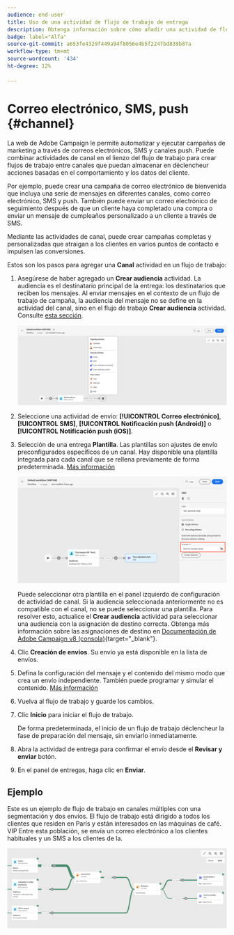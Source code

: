```yaml
---
audience: end-user
title: Uso de una actividad de flujo de trabajo de entrega
description: Obtenga información sobre cómo añadir una actividad de flujo de trabajo de entrega (correo electrónico, push, SMS)
badge: label="Alfa"
source-git-commit: a653fe4329f449a94f8056e4b5f2247bd839b87a
workflow-type: tm+mt
source-wordcount: '434'
ht-degree: 12%

---
```



# Correo electrónico, SMS, push {#channel}

La web de Adobe Campaign le permite automatizar y ejecutar campañas de marketing a través de correos electrónicos, SMS y canales push. Puede combinar actividades de canal en el lienzo del flujo de trabajo para crear flujos de trabajo entre canales que puedan almacenar en déclencheur acciones basadas en el comportamiento y los datos del cliente.

Por ejemplo, puede crear una campaña de correo electrónico de bienvenida que incluya una serie de mensajes en diferentes canales, como correo electrónico, SMS y push. También puede enviar un correo electrónico de seguimiento después de que un cliente haya completado una compra o enviar un mensaje de cumpleaños personalizado a un cliente a través de SMS.

Mediante las actividades de canal, puede crear campañas completas y personalizadas que atraigan a los clientes en varios puntos de contacto e impulsen las conversiones.

Estos son los pasos para agregar una **Canal** actividad en un flujo de trabajo:

1. Asegúrese de haber agregado un **Crear audiencia** actividad. La audiencia es el destinatario principal de la entrega: los destinatarios que reciben los mensajes. Al enviar mensajes en el contexto de un flujo de trabajo de campaña, la audiencia del mensaje no se define en la actividad del canal, sino en el flujo de trabajo **Crear audiencia** actividad. Consulte [esta sección](build-audience.md).

   ![](../../msg/assets/add-delivery-in-wf.png)

1. Seleccione una actividad de envío: **[!UICONTROL Correo electrónico]**, **[!UICONTROL SMS]**, **[!UICONTROL Notificación push (Android)]** o **[!UICONTROL Notificación push (iOS)]**.

1. Selección de una entrega **Plantilla**. Las plantillas son ajustes de envío preconfigurados específicos de un canal. Hay disponible una plantilla integrada para cada canal que se rellena previamente de forma predeterminada. [Más información](../../msg/delivery-template.md)

   ![](../assets/delivery-activity-in-wf.png)


   Puede seleccionar otra plantilla en el panel izquierdo de configuración de actividad de canal. Si la audiencia seleccionada anteriormente no es compatible con el canal, no se puede seleccionar una plantilla. Para resolver esto, actualice el **Crear audiencia** actividad para seleccionar una audiencia con la asignación de destino correcta. Obtenga más información sobre las asignaciones de destino en [Documentación de Adobe Campaign v8 (consola)](https://experienceleague.adobe.com/docs/campaign/campaign-v8/audience/add-profiles/target-mappings.html?lang=es){target="_blank"}.

1. Clic **Creación de envíos**. Su envío ya está disponible en la lista de envíos.

1. Defina la configuración del mensaje y el contenido del mismo modo que crea un envío independiente. También puede programar y simular el contenido. [Más información](../../msg/gs-messages.md)

1. Vuelva al flujo de trabajo y guarde los cambios.

1. Clic **Inicio** para iniciar el flujo de trabajo.

   De forma predeterminada, el inicio de un flujo de trabajo déclencheur la fase de preparación del mensaje, sin enviarlo inmediatamente.

1. Abra la actividad de entrega para confirmar el envío desde el **Revisar y enviar** botón.

1. En el panel de entregas, haga clic en **Enviar**.

## Ejemplo

Este es un ejemplo de flujo de trabajo en canales múltiples con una segmentación y dos envíos. El flujo de trabajo está dirigido a todos los clientes que residen en París y están interesados en las máquinas de café. VIP Entre esta población, se envía un correo electrónico a los clientes habituales y un SMS a los clientes de la.

![](../assets/workflow-channel-example.png)
<!--
description, which use case you can perform (common other activities that you can link before of after the activity)

how to add and configure the activity

example of a configured activity within a workflow
The Email delivery activity allows you to configure the sending an email in a workflow. 

-->



<!-- Scheduled emails available?

This can be a single send email and sent just once, or it can be a recurring email.
* Single send emails are standard emails, sent once.
* Recurring emails allow you to send the same email multiple times to different targets over a defined period. You can aggregate the deliveries per period in order to get reports that correspond to your needs.

When linked to a scheduler, you can define recurring emails.
Email recipients are defined upstream of the activity in the same workflow, via an Audience targeting activity.

-->


<!--The message preparation is triggered according to the workflow execution parameters. From the message dashboard, you can select whether to request or not a manual confirmation to send the message (required by default). You can start the workflow manually or place a scheduler activity in the workflow to automate execution.-->
